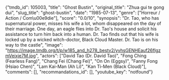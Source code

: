 {"tmdb_id": 105003, "title": "Ghost Bustin", "original_title": "Zhua gui te gong dui", "slug_title": "ghost-bustin", "date": "1985-07-13", "genre": ["Horreur / Action / Com\u00e9die"], "score": "0.0/10", "synopsis": "Dr. Tao, who has supernatural power, misses his wife a lot, whom disappeared on the day of their marriage. One day, an eagle flies into Dr. Tao's house and solicit his assistance to turn him back into a human. Dr. Tao finds out that his wife is locked up by a wicked witch-doctor, Black Cloud Master. Dr. Tao is on his way to the castle", "image": "https://image.tmdb.org/t/p/w185_and_h278_bestv2/yvhsGENHEauf26fIgzmVeixje7M.jpg", "actors": ["David Tao (Dr. David Tao)", "Fong Ching (Fearless Fang)", "Chang Fei (Chang Fei)", "On On (Eggsy)", "Fanny Fong (Hsiao Chen)", "Lam Kai-Man (Ah Li)", "Kan Ti-Men (Black Cloud)"], "comments": [], "recommandations_id": [], "youtube_key": "notfound"}